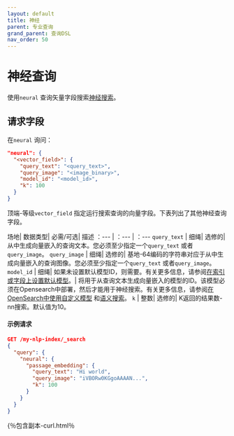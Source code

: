 ```yaml
---
layout: default
title: 神经
parent: 专业查询
grand_parent: 查询DSL
nav_order: 50
---
```


# 神经查询

使用`neural` 查询矢量字段搜索[神经搜索]({{site.url}}{{site.baseurl}}/search-plugins/neural-search/)。

## 请求字段

在`neural` 询问：

```json
"neural": {
  "<vector_field>": {
    "query_text": "<query_text>",
    "query_image": "<image_binary>",
    "model_id": "<model_id>",
    "k": 100
  }
}
```

顶端-等级`vector_field` 指定运行搜索查询的向量字段。下表列出了其他神经查询字段。

场地| 数据类型| 必需/可选| 描述
：--- | ：--- | ：--- 
`query_text` | 细绳| 选修的| 从中生成向量嵌入的查询文本。您必须至少指定一个`query_text` 或者`query_image`。
`query_image` | 细绳| 选修的| 基地-64编码的字符串对应于从中生成向量嵌入的查询图像。您必须至少指定一个`query_text` 或者`query_image`。
`model_id` | 细绳| 如果未设置默认模型ID，则需要。有关更多信息，请参阅[在索引或字段上设置默认模型]({{site.url}}{{site.baseurl}}/search-plugins/neural-text-search/#setting-a-default-model-on-an-index-or-field)。| 将用于从查询文本生成向量嵌入的模型的ID。该模型必须在Opensearch中部署，然后才能用于神经搜索。有关更多信息，请参阅[在OpenSearch中使用自定义模型]({{site.url}}{{site.baseurl}}/ml-commons-plugin/ml-framework/) 和[语义搜索]({{site.url}}{{site.baseurl}}/ml-commons-plugin/semantic-search/)。
`k` | 整数| 选修的| K返回的结果数-nn搜索。默认值为10。

#### 示例请求

```json
GET /my-nlp-index/_search
{
  "query": {
    "neural": {
      "passage_embedding": {
        "query_text": "Hi world",
        "query_image": "iVBORw0KGgoAAAAN...",
        "k": 100
      }
    }
  }
}
```
{％包含副本-curl.html％

